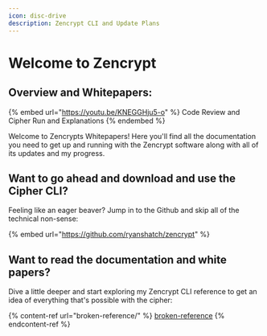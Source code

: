 ```yaml
---
icon: disc-drive
description: Zencrypt CLI and Update Plans
---
```


# Welcome to Zencrypt

## Overview and Whitepapers:

{% embed url="https://youtu.be/KNEGGHju5-o" %}
Code Review and Cipher Run and Explanations
{% endembed %}

Welcome to Zencrypts Whitepapers! Here you'll find all the documentation you need to get up and running with the Zencrypt software along with all of its updates and my progress.

## Want to go ahead and download and use the Cipher CLI?

Feeling like an eager beaver? Jump in to the Github and skip all of the technical non-sense:

{% embed url="https://github.com/ryanshatch/zencrypt" %}

## Want to read the documentation and white papers?

Dive a little deeper and start exploring my Zencrypt CLI reference to get an idea of everything that's possible with the cipher:

{% content-ref url="broken-reference/" %}
[broken-reference](broken-reference/)
{% endcontent-ref %}
